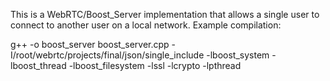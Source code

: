 This is a WebRTC/Boost_Server implementation that allows a single user to connect to another user on a local network. Example compilation: 


g++ -o boost_server boost_server.cpp -I/root/webrtc/projects/final/json/single_include -lboost_system -lboost_thread -lboost_filesystem -lssl -lcrypto -lpthread
